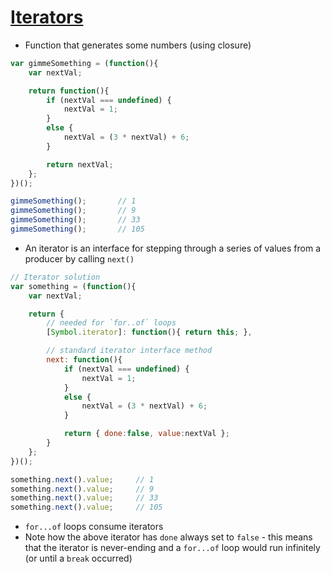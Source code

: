 # [Iterators](https://github.com/getify/You-Dont-Know-JS/blob/master/async%20%26%20performance/ch4.md#producers-and-iterators)

* Function that generates some numbers (using closure)

```javascript
var gimmeSomething = (function(){
	var nextVal;

	return function(){
		if (nextVal === undefined) {
			nextVal = 1;
		}
		else {
			nextVal = (3 * nextVal) + 6;
		}

		return nextVal;
	};
})();

gimmeSomething();		// 1
gimmeSomething();		// 9
gimmeSomething();		// 33
gimmeSomething();		// 105
```

* An iterator is an interface for stepping through a series of values from a producer by calling `next()`

```javascript
// Iterator solution
var something = (function(){
	var nextVal;

	return {
		// needed for `for..of` loops
		[Symbol.iterator]: function(){ return this; },

		// standard iterator interface method
		next: function(){
			if (nextVal === undefined) {
				nextVal = 1;
			}
			else {
				nextVal = (3 * nextVal) + 6;
			}

			return { done:false, value:nextVal };
		}
	};
})();

something.next().value;		// 1
something.next().value;		// 9
something.next().value;		// 33
something.next().value;		// 105
```

* `for...of` loops consume iterators
* Note how the above iterator has `done` always set to `false` - this means that the iterator is never-ending and a `for...of` loop would run infinitely (or until a `break` occurred)
